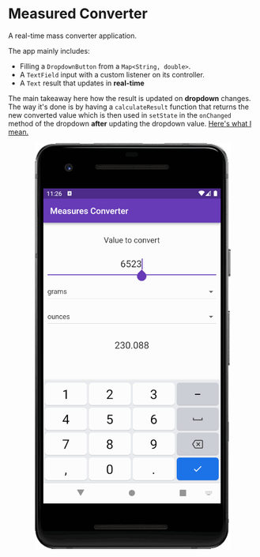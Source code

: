 # Measured Converter
A real-time mass converter application.

The app mainly includes:
- Filling a `DropdownButton` from a `Map<String, double>`.
- A `TextField` input with a custom listener on its controller. 
- A `Text` result that updates in **real-time**

The main takeaway here how the result is updated on **dropdown** changes. The way it's done is by having a `calculateResult` function that returns the new converted value which is then used in `setState` in the `onChanged` method of the dropdown **after** updating the dropdown value. [Here's what I mean.](https://github.com/usersina/demo-flutter-apps/blob/main/measures_converter/lib/main.dart#L108)

<div align="center">

![](/media/measures-converter.png)
</div>